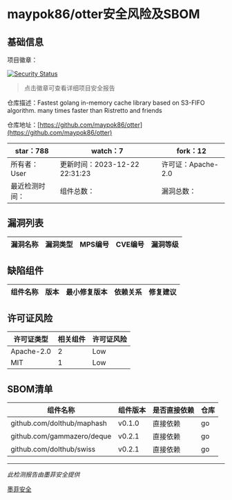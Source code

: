 # maypok86/otter安全风险及SBOM

## 基础信息

项目徽章：

[![Security Status](https://www.murphysec.com/platform3/v31/badge/1739718795453931520.svg)](https://www.murphysec.com/console/report/1739354554648047616/1739718795453931520)

> 点击徽章可查看详细项目安全报告

仓库描述：Fastest golang in-memory cache library based on S3-FIFO algorithm. many times faster than Ristretto and friends

仓库地址：[https://github.com/maypok86/otter](https://github.com/maypok86/otter)

| star：788 | watch：7 | fork：12 |
| ----------- | -------------- | ------------ |
| 所有者：User | 更新时间：2023-12-22 22:31:23 | 许可证：Apache-2.0 |
| 最近检测时间： | 组件总数： | 漏洞总数： |




## 漏洞列表

| 漏洞名称 | 漏洞类型 | MPS编号 | CVE编号 | 漏洞等级 |
| ------- | ------ | ------- | ------ | ----- |





## 缺陷组件

| 组件名称 | 版本 | 最小修复版本 | 依赖关系 | 修复建议 |
| -------- | ---- | ------------ | -------- | -------- |





## 许可证风险

| 许可证类型 | 相关组件 | 许可证风险 |
| ---------- | -------- | ---------- |
|Apache-2.0|2|Low|
|MIT|1|Low|




## SBOM清单

| 组件名称 | 组件版本 | 是否直接依赖 | 仓库 |
| -------- | -------- | ------------ | ---- |
|github.com/dolthub/maphash|v0.1.0|直接依赖|go|
|github.com/gammazero/deque|v0.2.1|直接依赖|go|
|github.com/dolthub/swiss|v0.2.1|直接依赖|go|


------

*此检测报告由墨菲安全提供*

[墨菲安全](www.murphysec.com)